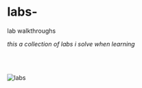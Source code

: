 # labs-
lab walkthroughs

<body>
  
  <p>
<i> this a collection of labs i solve when learning </i>

<br><br>

![labs](https://user-images.githubusercontent.com/41240719/151714229-c85fb11d-412a-487d-9ce0-69c6d18e56ff.jpg)

    

<body>

